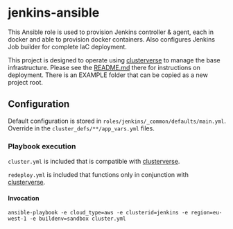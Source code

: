 # jenkins-ansible

This Ansible role is used to provision Jenkins controller & agent, each in docker and able to provision docker containers.  Also configures Jenkins Job builder for complete IaC deployment. 

This project is designed to operate using [clusterverse](https://github.com/dseeley/clusterverse) to manage the base infrastructure.  Please see the [README.md](https://github.com/dseeley/clusterverse/blob/master/README.md) there for instructions on deployment.  There is an EXAMPLE folder that can be copied as a new project root.

## Configuration
Default configuration is stored in `roles/jenkins/_common/defaults/main.yml`.  Override in the `cluster_defs/**/app_vars.yml` files.

### Playbook execution
`cluster.yml` is included that is compatible with [clusterverse](https://github.com/dseeley/clusterverse). 

`redeploy.yml` is included that functions only in conjunction with [clusterverse](https://github.com/dseeley/clusterverse).


#### Invocation
```
ansible-playbook -e cloud_type=aws -e clusterid=jenkins -e region=eu-west-1 -e buildenv=sandbox cluster.yml
```
